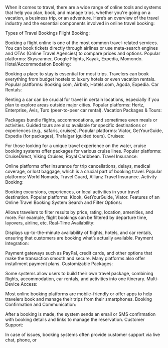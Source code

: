 When it comes to travel, there are a wide range of online tools and systems that help you plan, book, and manage trips, whether you're going on a vacation, a business trip, or an adventure. Here’s an overview of the travel industry and the essential components involved in online travel booking:

Types of Travel Bookings
Flight Booking:

Booking a flight online is one of the most common travel-related services. You can book tickets directly through airlines or use meta-search engines and OTAs (Online Travel Agencies) to compare prices and options.
Popular platforms:
Skyscanner, Google Flights, Kayak, Expedia, Momondo.
Hotel/Accommodation Booking:

Booking a place to stay is essential for most trips. Travelers can book everything from budget hostels to luxury hotels or even vacation rentals.
Popular platforms:
Booking.com, Airbnb, Hotels.com, Agoda, Expedia.
Car Rentals:

Renting a car can be crucial for travel in certain locations, especially if you plan to explore areas outside major cities.
Popular platforms:
Hertz, Enterprise, Avis, Turo (peer-to-peer car rental).
Vacation Packages & Tours:

Packages bundle flights, accommodations, and sometimes even meals or activities. Guided tours are also available for specific destinations or experiences (e.g., safaris, cruises).
Popular platforms:
Viator, GetYourGuide, Expedia (for packages), Trafalgar (guided tours).
Cruises:

For those looking for a unique travel experience on the water, cruise booking systems offer packages for various cruise lines.
Popular platforms:
CruiseDirect, Viking Cruises, Royal Caribbean.
Travel Insurance:

Online platforms offer insurance for trip cancellations, delays, medical coverage, or lost baggage, which is a crucial part of booking travel.
Popular platforms:
World Nomads, Travel Guard, Allianz Travel Insurance.
Activity Booking:

Booking excursions, experiences, or local activities in your travel destination.
Popular platforms:
Klook, GetYourGuide, Viator.
Features of an Online Travel Booking System
Search and Filter Options:

Allows travelers to filter results by price, rating, location, amenities, and more. For example, flight bookings can be filtered by departure time, layovers, airline, etc.
Real-Time Availability:

Displays up-to-the-minute availability of flights, hotels, and car rentals, ensuring that customers are booking what’s actually available.
Payment Integration:

Payment gateways such as PayPal, credit cards, and other options that make the transaction smooth and secure. Many platforms also offer installment payment plans.
Customizable Packages:

Some systems allow users to build their own travel package, combining flights, accommodation, car rentals, and activities into one itinerary.
Multi-Device Access:

Most online booking platforms are mobile-friendly or offer apps to help travelers book and manage their trips from their smartphones.
Booking Confirmation and Communication:

After a booking is made, the system sends an email or SMS confirmation with booking details and links to manage the reservation.
Customer Support:

In case of issues, booking systems often provide customer support via live chat, phone, or
